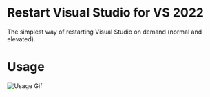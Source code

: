 # Restart Visual Studio for VS 2022

The simplest way of restarting Visual Studio on demand (normal and elevated).

# Usage

![Usage Gif](/Resources/Usage.gif)
